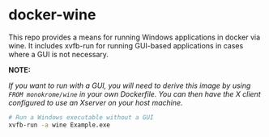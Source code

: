 docker-wine
===========

This repo provides a means for running Windows applications in docker via wine.
It includes xvfb-run for running GUI-based applications in cases where a GUI is
not necessary.


**NOTE:**

*If you want to run with a GUI, you will need to derive this image
by using `FROM monokrome/wine` in your own Dockerfile. You can then have the X
client configured to use an Xserver on your host machine.*


```sh
# Run a Windows executable without a GUI
xvfb-run -a wine Example.exe
```

